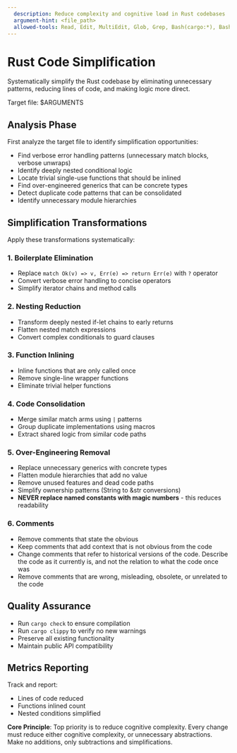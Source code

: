 ```yaml
---
  description: Reduce complexity and cognitive load in Rust codebases
  argument-hint: <file_path>
  allowed-tools: Read, Edit, MultiEdit, Glob, Grep, Bash(cargo:*), Bash(rustfmt:*), Bash(clippy:*)
---
```


# Rust Code Simplification

Systematically simplify the Rust codebase by eliminating unnecessary patterns, reducing lines of code, and making logic more direct.

Target file: $ARGUMENTS

## Analysis Phase
First analyze the target file to identify simplification opportunities:
- Find verbose error handling patterns (unnecessary match blocks, verbose unwraps)
- Identify deeply nested conditional logic
- Locate trivial single-use functions that should be inlined
- Find over-engineered generics that can be concrete types
- Detect duplicate code patterns that can be consolidated
- Identify unnecessary module hierarchies

## Simplification Transformations

Apply these transformations systematically:

### 1. Boilerplate Elimination
- Replace `match Ok(v) => v, Err(e) => return Err(e)` with `?` operator
- Convert verbose error handling to concise operators
- Simplify iterator chains and method calls

### 2. Nesting Reduction  
- Transform deeply nested if-let chains to early returns
- Flatten nested match expressions
- Convert complex conditionals to guard clauses

### 3. Function Inlining
- Inline functions that are only called once
- Remove single-line wrapper functions
- Eliminate trivial helper functions

### 4. Code Consolidation
  - Merge similar match arms using `|` patterns
  - Group duplicate implementations using macros
  - Extract shared logic from similar code paths

### 5. Over-Engineering Removal
- Replace unnecessary generics with concrete types
- Flatten module hierarchies that add no value
- Remove unused features and dead code paths
- Simplify ownership patterns (String to &str conversions)
- **NEVER replace named constants with magic numbers** - this reduces readability

### 6. Comments
- Remove comments that state the obvious
- Keep comments that add context that is not obvious from the code
- Change comments that refer to historical versions of the code. Describe the code as it currently is, and not the relation to what the code once was
- Remove comments that are wrong, misleading, obsolete, or unrelated to the code

## Quality Assurance
- Run `cargo check` to ensure compilation
- Run `cargo clippy` to verify no new warnings
- Preserve all existing functionality
- Maintain public API compatibility

## Metrics Reporting
Track and report:
- Lines of code reduced
- Functions inlined count
- Nested conditions simplified

**Core Principle**: Top priority is to reduce cognitive complexity. Every change must reduce either cognitive complexity, or unnecessary abstractions. Make no additions, only subtractions and simplifications.
